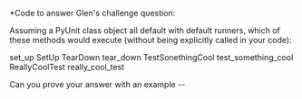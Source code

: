 *Code to answer Glen's challenge question:

Assuming a PyUnit class object all default with default runners, which of
these methods would execute (without being explicitly called in your code):

set_up
SetUp
TearDown
tear_down
TestSonethingCool
test_something_cool
ReallyCoolTest
really_cool_test


Can you prove your answer with an example --
